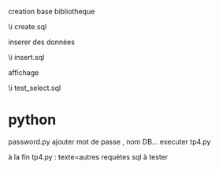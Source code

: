  
creation base bibliotheque

\i create.sql

inserer des données

\i insert.sql

affichage

\i test_select.sql

python
======

password.py ajouter mot de passe , nom DB...
executer tp4.py

à la fin tp4.py : texte=autres requètes sql à tester 
